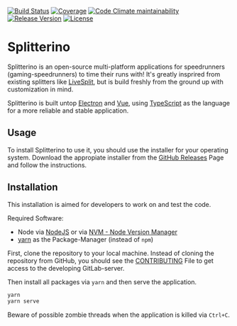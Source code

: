 [![Build Status](https://img.shields.io/endpoint.svg?url=https%3A%2F%2Factions-badge.atrox.dev%2Fprefixaut%2Fsplitterino%2Fbadge%3Fref%3Dmaster&style=for-the-badge)](https://actions-badge.atrox.dev/prefixaut/splitterino/goto?ref=master)
[![Coverage](https://img.shields.io/codeclimate/coverage/prefixaut/splitterino.svg?style=for-the-badge&logo=code-climate&logoColor=white)](https://codeclimate.com/github/prefixaut/splitterino)
[![Code Climate maintainability](https://img.shields.io/codeclimate/maintainability-percentage/prefixaut/splitterino?logo=code-climate&logoColor=white&style=for-the-badge)](https://codeclimate.com/github/prefixaut/splitterino)
[![Release Version](https://img.shields.io/github/release/prefixaut/splitterino.svg?style=for-the-badge)](https://github.com/prefixaut/splitterino/releases)
[![License](https://img.shields.io/github/license/prefixaut/splitterino.svg?style=for-the-badge)](https://github.com/prefixaut/splitterino/blob/master/LICENSE)

# Splitterino

Splitterino is an open-source multi-platform applications for speedrunners (gaming-speedrunners) to time their runs with! It's greatly insprired from existing splitters like [LiveSplit](http://livesplit.org/), but is build freshly from the ground up with customization in mind.

Splitterino is built untop [Electron](https://electronjs.org/) and [Vue](https://vuejs.org/), using [TypeScript](https://www.typescriptlang.org/) as the language for a more reliable and stable application.

## Usage

To install Splitterino to use it, you should use the installer for your operating system.
Download the appropiate installer from the [GitHub Releases](https://github.com/prefixaut/splitterino/releases) Page and follow the instructions.

## Installation

This installation is aimed for developers to work on and test the code.

Required Software:
* Node via [NodeJS](https://nodejs.org) or via [NVM - Node Version Manager](https://github.com/nvm-sh/nvm)
* [yarn](https://yarnpkg.com/) as the Package-Manager (instead of `npm`)

First, clone the repository to your local machine.
Instead of cloning the repository from GitHub, you should see the [CONTRIBUTING](https://github.com/prefixaut/splitterino/blob/master/CONTRIBUTING.md) File to get access to the developing GitLab-server.

Then install all packages via `yarn` and then serve the application.

```sh
yarn
yarn serve
```

Beware of possible zombie threads when the application is killed via `Ctrl+C`.